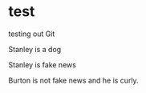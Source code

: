 # test
testing out Git

Stanley is a dog

Stanley is fake news

Burton is not fake news and he is curly.
